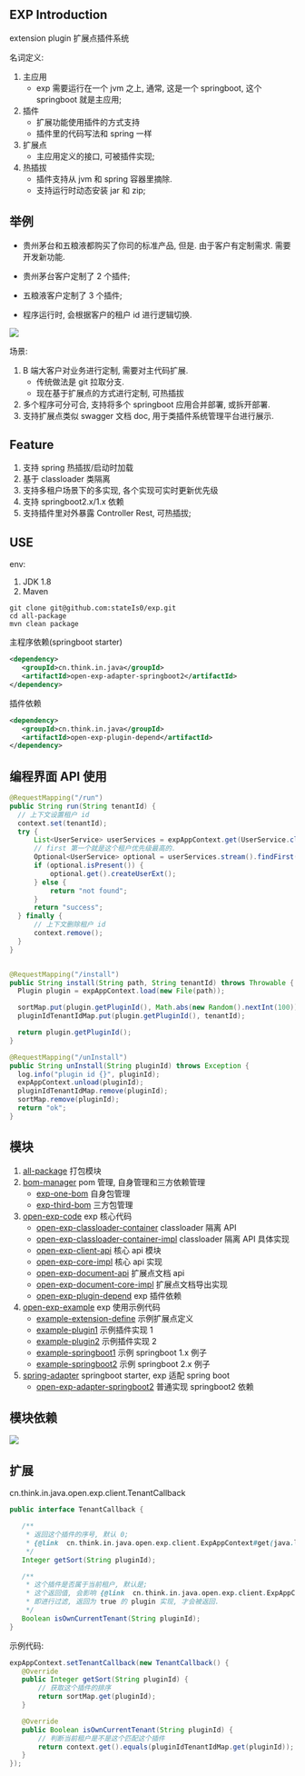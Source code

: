 ## EXP Introduction

extension plugin 扩展点插件系统


名词定义:

1. 主应用
    - exp 需要运行在一个 jvm 之上, 通常, 这是一个 springboot, 这个 springboot 就是主应用;
2. 插件
    - 扩展功能使用插件的方式支持
    - 插件里的代码写法和 spring 一样
3. 扩展点
    - 主应用定义的接口, 可被插件实现;
4. 热插拔
    - 插件支持从 jvm 和 spring 容器里摘除.
    - 支持运行时动态安装 jar 和 zip;

## 举例

- 贵州茅台和五粮液都购买了你司的标准产品, 但是. 由于客户有定制需求. 需要开发新功能.

- 贵州茅台客户定制了 2 个插件;
- 五粮液客户定制了 3 个插件;
- 程序运行时, 会根据客户的租户 id 进行逻辑切换.



![](desc.png)


场景:

1. B 端大客户对业务进行定制, 需要对主代码扩展.
    - 传统做法是 git 拉取分支.
    - 现在基于扩展点的方式进行定制, 可热插拔
2. 多个程序可分可合, 支持将多个 springboot 应用合并部署, 或拆开部署.
3. 支持扩展点类似 swagger 文档 doc, 用于类插件系统管理平台进行展示.

## Feature

1. 支持 spring 热插拔/启动时加载
2. 基于 classloader 类隔离
3. 支持多租户场景下的多实现, 各个实现可实时更新优先级
4. 支持 springboot2.x/1.x 依赖
5. 支持插件里对外暴露 Controller Rest, 可热插拔;

## USE

env:

1. JDK 1.8
2. Maven

```shell
git clone git@github.com:stateIs0/exp.git
cd all-package
mvn clean package
```

主程序依赖(springboot starter)

```xml
<dependency>
   <groupId>cn.think.in.java</groupId>
   <artifactId>open-exp-adapter-springboot2</artifactId>
</dependency>
```

插件依赖

```xml
<dependency>
   <groupId>cn.think.in.java</groupId>
   <artifactId>open-exp-plugin-depend</artifactId>
</dependency>
```

## 编程界面 API 使用

```java
@RequestMapping("/run")
public String run(String tenantId) {
  // 上下文设置租户 id
  context.set(tenantId);
  try {
      List<UserService> userServices = expAppContext.get(UserService.class);
      // first 第一个就是这个租户优先级最高的.
      Optional<UserService> optional = userServices.stream().findFirst();
      if (optional.isPresent()) {
          optional.get().createUserExt();
      } else {
          return "not found";
      }
      return "success";
  } finally {
      // 上下文删除租户 id
      context.remove();
  }
}


@RequestMapping("/install")
public String install(String path, String tenantId) throws Throwable {
  Plugin plugin = expAppContext.load(new File(path));

  sortMap.put(plugin.getPluginId(), Math.abs(new Random().nextInt(100)));
  pluginIdTenantIdMap.put(plugin.getPluginId(), tenantId);

  return plugin.getPluginId();
}

@RequestMapping("/unInstall")
public String unInstall(String pluginId) throws Exception {
  log.info("plugin id {}", pluginId);
  expAppContext.unload(pluginId);
  pluginIdTenantIdMap.remove(pluginId);
  sortMap.remove(pluginId);
  return "ok";
}
```

## 模块

1. [all-package](all-package) 打包模块
2. [bom-manager](bom-manager) pom 管理, 自身管理和三方依赖管理
    - [exp-one-bom](bom-manager%2Fexp-one-bom) 自身包管理
    - [exp-third-bom](bom-manager%2Fexp-third-bom) 三方包管理
3. [open-exp-code](open-exp-code) exp 核心代码
    - [open-exp-classloader-container](open-exp-code%2Fopen-exp-classloader-container) classloader 隔离 API
    - [open-exp-classloader-container-impl](open-exp-code%2Fopen-exp-classloader-container-impl) classloader 隔离 API
      具体实现
    - [open-exp-client-api](open-exp-code%2Fopen-exp-client-api) 核心 api 模块
    - [open-exp-core-impl](open-exp-code%2Fopen-exp-core-impl) 核心 api 实现
    - [open-exp-document-api](open-exp-code%2Fopen-exp-document-api) 扩展点文档 api
    - [open-exp-document-core-impl](open-exp-code%2Fopen-exp-document-core-impl) 扩展点文档导出实现
    - [open-exp-plugin-depend](open-exp-code%2Fopen-exp-plugin-depend) exp 插件依赖
4. [open-exp-example](open-exp-example) exp 使用示例代码
    - [example-extension-define](open-exp-example%2Fexample-extension-define) 示例扩展点定义
    - [example-plugin1](open-exp-example%2Fexample-plugin1) 示例插件实现 1
    - [example-plugin2](open-exp-example%2Fexample-plugin2) 示例插件实现 2
    - [example-springboot1](open-exp-example%2Fexample-springboot1) 示例 springboot 1.x 例子
    - [example-springboot2](open-exp-example%2Fexample-springboot2) 示例 springboot 2.x 例子
5. [spring-adapter](spring-adapter) springboot starter, exp 适配 spring boot
    - [open-exp-adapter-springboot2](spring-adapter%2Fopen-exp-adapter-springboot2) 普通实现 springboot2 依赖

## 模块依赖

![](ar.png)



## 扩展

cn.think.in.java.open.exp.client.TenantCallback

```java
public interface TenantCallback {

   /**
    * 返回这个插件的序号, 默认 0; 
    * {@link  cn.think.in.java.open.exp.client.ExpAppContext#get(java.lang.Class)} 函数返回的List 的第一位就是 sort 最高的.
    */
   Integer getSort(String pluginId);

   /**
    * 这个插件是否属于当前租户, 默认是;
    * 这个返回值, 会影响 {@link  cn.think.in.java.open.exp.client.ExpAppContext#get(java.lang.Class)} 的结果
    * 即进行过滤, 返回为 true 的 plugin 实现, 才会被返回.
    */
   Boolean isOwnCurrentTenant(String pluginId);
}
```

示例代码:

````java
expAppContext.setTenantCallback(new TenantCallback() {
   @Override
   public Integer getSort(String pluginId) {
       // 获取这个插件的排序
       return sortMap.get(pluginId);
   }

   @Override
   public Boolean isOwnCurrentTenant(String pluginId) {
       // 判断当前租户是不是这个匹配这个插件
       return context.get().equals(pluginIdTenantIdMap.get(pluginId));
   }
});
````
